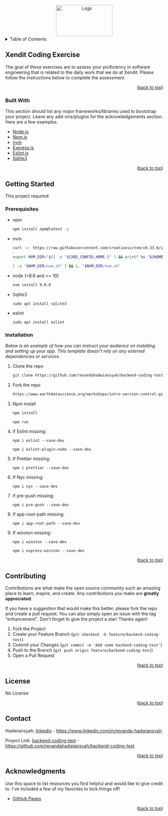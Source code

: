 <div id="top"></div>

<!-- PROJECT LOGO -->
<br />
<div align="center">
  <a href="https://github.com/othneildrew/Best-README-Template">
    <img src="https://miro.medium.com/max/1400/1*SSRjtoQ0H2X3SBPOiJ5rZw.jpeg" alt="Logo" width="180" height="100">
  </a>
</div>



<!-- TABLE OF CONTENTS -->
<details>
  <summary>Table of Contents</summary>
  <ol>
    <li>
      <a href="#xendit-coding-exercise">Xendit Coding Exercise</a>
      <ul>
        <li><a href="#built-with">Built With</a></li>
      </ul>
    </li>
    <li>
      <a href="#getting-started">Getting Started</a>
      <ul>
        <li><a href="#prerequisites">Prerequisites</a></li>
        <li><a href="#installation">Installation</a></li>
      </ul>
    </li>
    <li><a href="#contributing">Contributing</a></li>
    <li><a href="#license">License</a></li>
    <li><a href="#contact">Contact</a></li>
    <li><a href="#acknowledgments">Acknowledgments</a></li>
  </ol>
</details>



<!-- ABOUT THE PROJECT -->
## Xendit Coding Exercise

The goal of these exercises are to assess your proficiency in software engineering that is related to the daily work that we do at Xendit. Please follow the instructions below to complete the assessment.

<p align="right">(<a href="#top">back to top</a>)</p>



### Built With

This section should list any major frameworks/libraries used to bootstrap your project. Leave any add-ons/plugins for the acknowledgements section. Here are a few examples.

* [Node.js](https://nodejs.org/en/)
* [Npm.js](https://www.npmjs.com/)
* [nvm](https://www.npmjs.com/package/nvm)
* [Express.js](https://expressjs.com/)
* [Eslint.js](https://eslint.org/docs/user-guide/getting-started)
* [Sqlite3](https://www.sqlite.org/index.html)
<p align="right">(<a href="#top">back to top</a>)</p>



<!-- GETTING STARTED -->
## Getting Started

This project required:

### Prerequisites
* npm
  ```sh
  npm install npm@latest -g
  ```
* nvm
  ```sh
  curl -o- https://raw.githubusercontent.com/creationix/nvm/v0.33.0/install.sh | bash
  ```
  ```sh
  export NVM_DIR="$([ -z "${XDG_CONFIG_HOME-}" ] && printf %s "${HOME}/.nvm" || printf %s "${XDG_CONFIG_HOME}/nvm")" [ -s "$NVM_DIR/nvm.sh" ] && \. "$NVM_DIR/nvm.sh" # This loads nvm
  ```
  ```sh
  [ -s "$NVM_DIR/nvm.sh" ] && \. "$NVM_DIR/nvm.sh"
  ```
* node (>8.6 and <= 10)
  ```sh
  nvm install 9.0.0
  ```
* Sqlite3
  ```apt
  sudo apt install sqlite3
  ```
* eslint
  ```apt
  sudo apt install eslint 
  ```
### Installation

_Below is an example of how you can instruct your audience on installing and setting up your app. This template doesn't rely on any external dependencies or services._

1. Clone the repo
   ```sh
   git clone https://github.com/revandahadwiansyah/backend-coding-test.git
   ```
2. Fork the repo
   ```sh
   https://www.earthdatascience.org/workshops/intro-version-control-git/about-forks/#:~:text=A%20GitHub%20fork%20is%20a,without%20impacting%20the%20parent%20repo.
   ```
3. Npm install
   ```sh
   npm install
   ```
   ```sh
   npm run
   ``` 
4. If Eslint missing:
   ```npm
   npm i eslint --save-dev
   ```
   ```npm
   npm i eslint-plugin-node --save-dev
   ```
5. If Prettier missing:
   ```npm
   npm i prettier --save-dev
   ```
6. If Nyc missing:
   ```npm
   npm i nyc --save-dev
   ```
7. If pre-push missing:
   ```npm
   npm i pre-push --save-dev
   ```
8. If app-root-path missing:
   ```npm
   npm i app-root-path --save-dev
   ```
9. If winston missing:
   ```npm
   npm i winston --save-dev
   ```
   ```npm
   npm i express-winston --save-dev
   ```
<p align="right">(<a href="#top">back to top</a>)</p>


<!-- CONTRIBUTING -->
## Contributing

Contributions are what make the open source community such an amazing place to learn, inspire, and create. Any contributions you make are **greatly appreciated**.

If you have a suggestion that would make this better, please fork the repo and create a pull request. You can also simply open an issue with the tag "enhancement".
Don't forget to give the project a star! Thanks again!

1. Fork the Project
2. Create your Feature Branch (`git checkout -b feature/backend-coding-test`)
3. Commit your Changes (`git commit -m 'Add some backend-coding-test'`)
4. Push to the Branch (`git push origin feature/backend-coding-test`)
5. Open a Pull Request

<p align="right">(<a href="#top">back to top</a>)</p>



<!-- LICENSE -->
## License

No License
<p align="right">(<a href="#top">back to top</a>)</p>



<!-- CONTACT -->
## Contact

Hadwiansyah: [linkedin](https://www.linkedin.com/in/revanda-hadwiansyah) - https://www.linkedin.com/in/revanda-hadwiansyah

Project Link: [backend-coding-test](https://github.com/revandahadwiansyah/backend-coding-test) - https://github.com/revandahadwiansyah/backend-coding-test

<p align="right">(<a href="#top">back to top</a>)</p>



<!-- ACKNOWLEDGMENTS -->
## Acknowledgments

Use this space to list resources you find helpful and would like to give credit to. I've included a few of my favorites to kick things off!
* [GitHub Pages](https://pages.github.com)

<p align="right">(<a href="#top">back to top</a>)</p>



<!-- MARKDOWN LINKS & IMAGES -->
<!-- https://www.markdownguide.org/basic-syntax/#reference-style-links -->
[contributors-shield]: https://img.shields.io/github/contributors/othneildrew/Best-README-Template.svg?style=for-the-badge
[contributors-url]: https://github.com/othneildrew/Best-README-Template/graphs/contributors
[forks-shield]: https://img.shields.io/github/forks/othneildrew/Best-README-Template.svg?style=for-the-badge
[forks-url]: https://github.com/othneildrew/Best-README-Template/network/members
[stars-shield]: https://img.shields.io/github/stars/othneildrew/Best-README-Template.svg?style=for-the-badge
[stars-url]: https://github.com/othneildrew/Best-README-Template/stargazers
[issues-shield]: https://img.shields.io/github/issues/othneildrew/Best-README-Template.svg?style=for-the-badge
[issues-url]: https://github.com/othneildrew/Best-README-Template/issues
[license-shield]: https://img.shields.io/github/license/othneildrew/Best-README-Template.svg?style=for-the-badge
[license-url]: https://github.com/othneildrew/Best-README-Template/blob/master/LICENSE.txt
[linkedin-shield]: https://img.shields.io/badge/-LinkedIn-black.svg?style=for-the-badge&logo=linkedin&colorB=555
[linkedin-url]: https://linkedin.com/in/othneildrew
[product-screenshot]: images/screenshot.png
